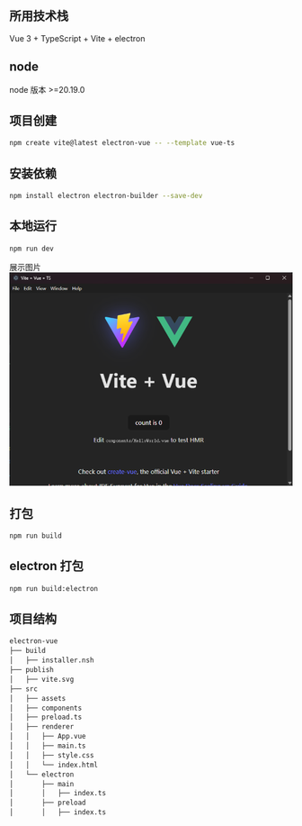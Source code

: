 ## 所用技术栈

Vue 3 + TypeScript + Vite + electron

## node

node 版本 >=20.19.0

## 项目创建

```bash
npm create vite@latest electron-vue -- --template vue-ts
```

## 安装依赖

```bash
npm install electron electron-builder --save-dev
```

## 本地运行

```bash
npm run dev
```
展示图片
![](./public/dev.png)

## 打包

```bash
npm run build
```

## electron 打包

```bash
npm run build:electron
```

## 项目结构

```bash
electron-vue
├── build
│   ├── installer.nsh
├── publish
│   ├── vite.svg
├── src
│   ├── assets
│   ├── components
│   ├── preload.ts
│   ├── renderer
│   │   ├── App.vue
│   │   ├── main.ts
│   │   ├── style.css
│   │   └── index.html
│   └── electron
│       ├── main
│       │   ├── index.ts
│       ├── preload
│       │   ├── index.ts
